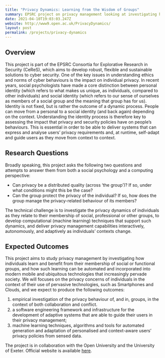 ```yaml
---
title: "Privacy Dynamics: Learning from the Wisdom of Groups"
summary: EPSRC project on privacy management looking at investigating how individuals learn and benefit from their membership of social or functional groups, and how such learning can be automated and incorporated into modern mobile and ubiquitous technologies that increasingly pervade society. The Principal Investigator is Dr Alessandra Russo. The project is in collaboration with the Open University and the University of Exeter. It is a three years project started in November 2013.
date: 2021-04-10T19:03:03.247Z
website: http://www9.open.ac.uk/PrivacyDynamics/
layout: post
permalink: /projects/privacy-dynamics
---
```


## Overview
This project is part of the EPSRC Consortia for Explorative Research in Security (CeReS), which aims to develop robust, flexible and sustainable solutions to cyber security. One of the key issues in understanding ethics and norms of cyber behaviours is the impact on individual privacy. In recent years, social psychologists have made a core distinction between personal identity (which refers to what makes us unique, as individuals, compared to other individuals) and social identity (which refers to our sense of ourselves as members of a social group and the meaning that group has for us). Identity is not fixed, but is rather the outcome of a dynamic process. People can move from a personal to a social identity (and back again) depending on the context. Understanding the identity process is therefore key to assessing the impact that privacy and security policies have on people’s behaviours. This is essential in order to be able to deliver systems that can express and analyse users’ privacy requirements and, at runtime, self-adapt and guide users as they move from context to context.

## Research Questions
Broadly speaking, this project asks the following two questions and attempts to answer them from both a social psychology and a computing perspective:
* Can privacy be a distributed quality (across ‘the group’)? If so, under what conditions might this be the case?
* Can the group protect the privacy of the individual? If so, how does the group manage the privacy-related behaviour of its members?

The technical challenge is to investigate the privacy dynamics of individuals as they relate to their membership of social, professional or other groups, to develop computational (machine learning) techniques that support such dynamics, and deliver privacy management capabilities interactively, autonomously, and adaptively as individuals’ contexts change.

## Expected Outcomes
This project aims to study privacy management by investigating how individuals learn and benefit from their membership of social or functional groups, and how such learning can be automated and incorporated into modern mobile and ubiquitous technologies that increasingly pervade society. We will focuses on the privacy concerns of individuals in the context of their use of pervasive technologies, such as Smartphones and Clouds, and we expect to produce the following outcomes:

1. empirical investigation of the privacy behaviour of, and in, groups, in the context of both collaboration and conflict.
1. a software engineering framework and infrastructure for the development of adaptive systems that are able to guide their users in their privacy management;
1. machine learning techniques, algorithms and tools for automated generation and adaptation of personalised and context-aware users’ privacy policies from sensed data.

The project is in collaboration with the Open University and the University of Exeter. Official website is available [here](http://www9.open.ac.uk/PrivacyDynamics/).

